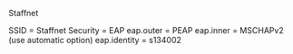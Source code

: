 Staffnet

SSID = Staffnet
Security = EAP
eap.outer = PEAP
eap.inner = MSCHAPv2 (use automatic option)
eap.identity = s134002
